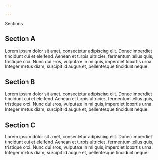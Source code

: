 ```yaml
---

---
```


<div class="edge-to-edge splash">

Sections

</div>

<section>

## Section A

Lorem ipsum dolor sit amet, consectetur adipiscing elit. Donec imperdiet tincidunt dui et eleifend. Aenean et turpis ultricies, fermentum tellus quis, tristique orci. Nunc dui eros, vulputate in mi quis, imperdiet lobortis urna. Integer metus diam, suscipit id augue et, pellentesque tincidunt neque.

</section>

<section class="edge-to-edge">

## Section B

Lorem ipsum dolor sit amet, consectetur adipiscing elit. Donec imperdiet tincidunt dui et eleifend. Aenean et turpis ultricies, fermentum tellus quis, tristique orci. Nunc dui eros, vulputate in mi quis, imperdiet lobortis urna. Integer metus diam, suscipit id augue et, pellentesque tincidunt neque.

</section>

<section>

## Section C

Lorem ipsum dolor sit amet, consectetur adipiscing elit. Donec imperdiet tincidunt dui et eleifend. Aenean et turpis ultricies, fermentum tellus quis, tristique orci. Nunc dui eros, vulputate in mi quis, imperdiet lobortis urna. Integer metus diam, suscipit id augue et, pellentesque tincidunt neque.

</section>